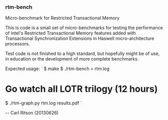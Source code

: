 ### rtm-bench
Micro-benchmark for Restricted Transactional Memory

This is code is a small set of micro-benchmarks for testing the performance of Intel's Restricted Transactional Memory features added with Transactional Synchronization Extensions in Haswell micro-architecture processors.

Test code is not finished to a high standard, but hopefully might be of use, in education or the development of more complete benchmarks.

Expected usage:
`
$ make
$ ./rtm-bench > rtm.log
# Go watch all LOTR trilogy (12 hours)
$ ./rtm-graph.py rtm.log results.pdf
`

-- Carl Ritson (20130626)
